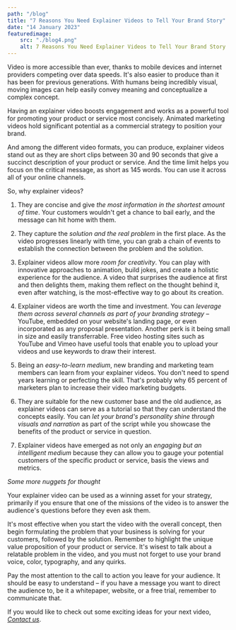 ```yaml
---
path: "/blog"
title: "7 Reasons You Need Explainer Videos to Tell Your Brand Story"
date: "14 January 2023"
featuredimage: 
    src: "./blog4.png"
    alt: 7 Reasons You Need Explainer Videos to Tell Your Brand Story
---
```


Video is more accessible than ever, thanks to mobile devices and internet providers competing over data speeds. It's also easier to produce than it has been for previous generations. With humans being incredibly visual, moving images can help easily convey meaning and conceptualize a complex concept.

Having an explainer video boosts engagement and works as a powerful tool for promoting your product or service most concisely. Animated marketing videos hold significant potential as a commercial strategy to position your brand. 

And among the different video formats, you can produce, explainer videos stand out as they are short clips between 30 and 90 seconds that give a succinct description of your product or service. And the time limit helps you focus on the critical message, as short as 145 words. You can use it across all of your online channels.

So, why explainer videos?

1. They are concise and give <em>the most information in the shortest amount of time</em>. Your customers wouldn't get a chance to bail early, and the message can hit home with them.


2. They capture the <em>solution and the real problem</em> in the first place. As the video progresses linearly with time, you can grab a chain of events to establish the connection between the problem and the solution. 

3. Explainer videos allow more <em>room for creativity</em>. You can play with innovative approaches to animation, build jokes, and create a holistic experience for the audience. A video that surprises the audience at first and then delights them, making them reflect on the thought behind it, even after watching, is the most-effective way to go about its creation.
   
4. Explainer videos are worth the time and investment. You can <em>leverage them across several channels as part of your branding strategy</em> – YouTube, embedded on your website's landing page, or even incorporated as any proposal presentation. Another perk is it being small in size and easily transferrable. Free video hosting sites such as YouTube and Vimeo have useful tools that enable you to upload your videos and use keywords to draw their interest.

5. Being an <em>easy-to-learn medium</em>, new branding and marketing team members can learn from your explainer videos. You don't need to spend years learning or perfecting the skill. That's probably why 65 percent of marketers plan to increase their video marketing budgets.

6. They are suitable for the new customer base and the old audience, as explainer videos can serve as a tutorial so that they can understand the concepts easily. You can <em>let your brand's personality shine through visuals and narration</em> as part of the script while you showcase the benefits of the product or service in question.

7. Explainer videos have emerged as not only an <em>engaging but an intelligent medium</em> because they can allow you to gauge your potential customers of the specific product or service, basis the views and metrics.

<em>Some more nuggets for thought</em>

Your explainer video can be used as a winning asset for your strategy, primarily if you ensure that one of the missions of the video is to answer the audience's questions before they even ask them.

It's most effective when you start the video with the overall concept, then begin formulating the problem that your business is solving for your customers, followed by the solution. Remember to highlight the unique value proposition of your product or service. It's wisest to talk about a relatable problem in the video, and you must not forget to use your brand voice, color, typography, and any quirks.

Pay the most attention to the call to action you leave for your audience. It should be easy to understand – if you have a message you want to direct the audience to, be it a whitepaper, website, or a free trial, remember to communicate that.

If you would like to check out some exciting ideas for your next video, <a href="../#footer"><em>Contact us</em></a>.

